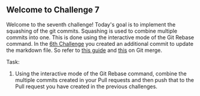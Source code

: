 ## Welcome to Challenge 7

Welcome to the seventh challenge!
Today's goal is to implement the squashing of the git commits. Squashing is used to combine multiple commits into one. This is done using the interactive mode of the Git Rebase command.
In the [6th Challenge](https://github.com/srijoy-paul/git-github-Practice-repo/blob/main/Challenges/Challenge%206.md) you created an additional commit to update the markdown file. 
So refer to [this guide](https://www.freecodecamp.org/news/git-squash-explained/) and [this](https://www.javatpoint.com/git-squash) on Git merge. 

Task: 
1. Using the interactive mode of the Git Rebase command, combine the multiple commits created in your Pull requests and then push that to the Pull request you have created in the previous challenges.
